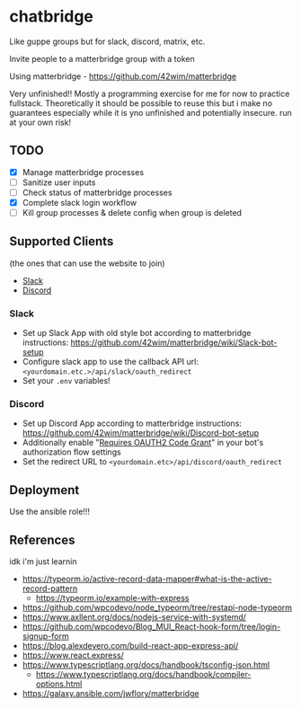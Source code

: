 # chatbridge

Like guppe groups but for slack, discord, matrix, etc.

Invite people to a matterbridge group with a token

Using matterbridge - https://github.com/42wim/matterbridge

Very unfinished!! Mostly a programming exercise for me for now to practice fullstack. Theoretically it should be possible to reuse this but i make no guarantees especially while it is yno unfinished and potentially insecure. run at your own risk!

## TODO

- [x] Manage matterbridge processes
- [ ] Sanitize user inputs
- [ ] Check status of matterbridge processes
- [x] Complete slack login workflow
- [ ] Kill group processes & delete config when group is deleted

## Supported Clients 

(the ones that can use the website to join)

- [Slack](#Slack)
- [Discord](#Discord)

### Slack

- Set up Slack App with old style bot according to matterbridge instructions: https://github.com/42wim/matterbridge/wiki/Slack-bot-setup
- Configure slack app to use the callback API url: `<yourdomain.etc.>/api/slack/oauth_redirect`
- Set your `.env` variables!

### Discord

- Set up Discord App according to matterbridge instructions: https://github.com/42wim/matterbridge/wiki/Discord-bot-setup
- Additionally enable "[Requires OAUTH2 Code Grant](https://discord.com/developers/docs/topics/oauth2#advanced-bot-authorization)" in your bot's authorization flow settings
- Set the redirect URL to `<yourdomain.etc>/api/discord/oauth_redirect`

## Deployment

Use the ansible role!!!


## References

idk i'm just learnin

- https://typeorm.io/active-record-data-mapper#what-is-the-active-record-pattern
  - https://typeorm.io/example-with-express
- https://github.com/wpcodevo/node_typeorm/tree/restapi-node-typeorm
- https://www.axllent.org/docs/nodejs-service-with-systemd/
- https://github.com/wpcodevo/Blog_MUI_React-hook-form/tree/login-signup-form
- https://blog.alexdevero.com/build-react-app-express-api/
- https://www.react.express/
- https://www.typescriptlang.org/docs/handbook/tsconfig-json.html
	- https://www.typescriptlang.org/docs/handbook/compiler-options.html
- https://galaxy.ansible.com/jwflory/matterbridge

